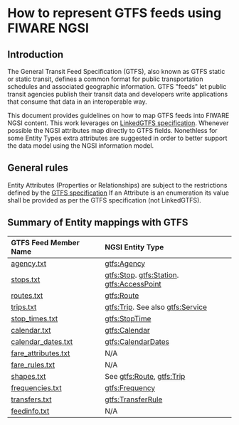 # How to represent GTFS feeds using FIWARE NGSI

## Introduction

 The General Transit Feed Specification (GTFS), also known as GTFS static or static transit,
 defines a common format for public transportation schedules and associated geographic information.
 GTFS "feeds" let public transit agencies publish their transit data and developers write applications that consume
 that data in an interoperable way.
 
 This document provides guidelines on how to map GTFS feeds into FIWARE NGSI content.
 This work leverages on [LinkedGTFS specification](https://github.com/OpenTransport/linked-gtfs/blob/master/spec.md).
 Whenever possible the NGSI attributes map directly to GTFS fields. Nonethless for some Entity Types extra attributes are suggested in order
 to better support the data model using the NGSI information model. 
 
 ## General rules
 
 Entity Attributes (Properties or Relationships) are subject to the restrictions defined by the
 [GTFS specification](https://developers.google.com/transit/gtfs/reference/#term-definitions)
 If an Attribute is an enumeration its value shall be provided as per the GTFS specification (not LinkedGTFS). 

## Summary of Entity mappings with GTFS


| GTFS Feed Member Name                                                                           | NGSI Entity Type                                                                                                           |
|:----------------------------------------------------------------------------------------------- |:---------------------------------------------------------------------------------------------------------------------------|
| [agency.txt](https://developers.google.com/transit/gtfs/reference/#agencytxt)                   |   [gtfs:Agency](../Agency/doc/spec.md)                                                                                     |
| [stops.txt](https://developers.google.com/transit/gtfs/reference/#stopstxt)                     |   [gtfs:Stop](../Stop/doc/spec.md). [gtfs:Station](../Station/doc/spec.md). [gtfs:AccessPoint](../AccessPoint/doc/spec.md) |
| [routes.txt](https://developers.google.com/transit/gtfs/reference/#routestxt)                   |   [gtfs:Route](../Route/doc/spec.md)                                                                                       |
| [trips.txt](https://developers.google.com/transit/gtfs/reference/#tripstxt)                     |   [gtfs:Trip](../Trip/doc/spec.md). See also [gtfs:Service](./Service/doc/spec.md)                                         |
| [stop_times.txt](https://developers.google.com/transit/gtfs/reference/#stop_timestxt)           |   [gtfs:StopTime](../StopTime/doc/spec.md)                                                                                 |
| [calendar.txt](https://developers.google.com/transit/gtfs/reference/#calendartxt)               |   [gtfs:Calendar](../Calendar/doc/spec.md)                                                                                 |
| [calendar_dates.txt](https://developers.google.com/transit/gtfs/reference/#calendar_datestxt)   |   [gtfs:CalendarDates](../CalendarDates/doc/spec.md)                                                                       |  
| [fare_attributes.txt](https://developers.google.com/transit/gtfs/reference/#fare_attributestxt) |   N/A                                                                                                                      |
| [fare_rules.txt](https://developers.google.com/transit/gtfs/reference/#fare_rulestxt)           |   N/A                                                                                                                      |
| [shapes.txt](https://developers.google.com/transit/gtfs/reference/#shapestxt)                   |   See   [gtfs:Route](../Route/doc/spec.md),   [gtfs:Trip](../Trip/doc/spec.md)                                             |
| [frequencies.txt](https://developers.google.com/transit/gtfs/reference/#frequenciestxt)         |   [gtfs:Frequency](../Frequency/doc/spec.md)                                                                               |
| [transfers.txt](https://developers.google.com/transit/gtfs/reference/#transferstxt)             |   [gtfs:TransferRule](../TransferRule/doc/spec.md)                                                                         |
| [feedinfo.txt](https://developers.google.com/transit/gtfs/reference/#feed_infotxt)              |   N/A                                                                                                                      |

